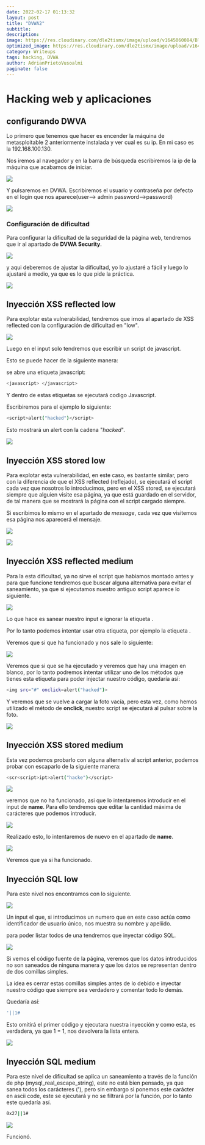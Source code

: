 ```yaml
---
date: 2022-02-17 01:13:32
layout: post
title: "DVWA2"
subtitle:
description:
image: https://res.cloudinary.com/dle2tismx/image/upload/v1645060084/Blog/Prueba/3xUP0hzg_4x_cew0k0.jpg
optimized_image: https://res.cloudinary.com/dle2tismx/image/upload/v1645060084/Blog/Prueba/dvwa_dapm6t.jpg
category: Writeups
tags: hacking, DVWA
author: AdrianPrietoVusoalmi
paginate: false
---
```



# Hacking web y aplicaciones

## configurando DWVA

Lo primero que tenemos que hacer es encender la máquina de metasploitable 2 anteriormente instalada y ver cual es su ip.
En mi caso es la 192.168.100.130.

Nos iremos al navegador y en la barra de búsqueda escribiremos la ip de la máquina que acabamos de iniciar.

![](https://res.cloudinary.com/dle2tismx/image/upload/v1645059655/Blog/Prueba/Screenshot_20211116_132123_mlt0a8.png)

Y pulsaremos en DVWA.
Escribiremos el usuario y contraseña por defecto en el login que nos aparece(user--> admin password-->password)

![](https://res.cloudinary.com/dle2tismx/image/upload/v1645059655/Blog/Prueba/Screenshot_20211116_132337_iqi5wz.png)

### Configuración de dificultad

Para configurar la dificultad de la seguridad de la página web, tendremos que ir al apartado de **DVWA Security**.

![](https://res.cloudinary.com/dle2tismx/image/upload/v1645059655/Blog/Prueba/Screenshot_20211116_132551_ktjnvj.png)

y aqui deberemos de ajustar la dificultad, yo lo ajustaré a fácil y luego lo ajustaré a medio, ya que es lo que pide la práctica.

![](https://res.cloudinary.com/dle2tismx/image/upload/v1645059656/Blog/Prueba/Screenshot_20211116_132709_pebk1a.png)

## Inyección XSS reflected low

Para explotar esta vulnerabilidad, tendremos que irnos al apartado de XSS reflected con la configuración de dificultad en "low".

![](https://res.cloudinary.com/dle2tismx/image/upload/v1645059656/Blog/Prueba/Screenshot_20211116_133026_pgkh5x.png)

Luego en el input solo tendremos que escribir un script de javascript.

Esto se puede hacer de la siguiente manera:

se abre una etiqueta javascript:

```bash
<javascript> </javascript>
```

Y dentro de estas etiquetas se ejecutará codigo Javascript.

Escribiremos para el ejemplo lo siguiente:

```bash
<script>alert("hacked")</script>
```

Esto mostrará un alert con la cadena "*hacked*".

![](https://res.cloudinary.com/dle2tismx/image/upload/v1645059656/Blog/Prueba/Screenshot_20211116_133351_ggapeo.png)


## Inyección XSS stored low

Para explotar esta vulnerabilidad, en este caso, es bastante similar, pero con la diferencia de que el XSS reflected (reflejado), se ejecutará el script cada vez que nosotros lo introducimos, pero en el XSS stored, se ejecutará siempre que alguien visite esa página, ya que está guardado en el servidor, de tal manera que se mostrará la página con el script cargado siempre.

Si escribimos lo mismo en el apartado de *message*, cada vez que visitemos esa página nos aparecerá el mensaje.

![](https://res.cloudinary.com/dle2tismx/image/upload/v1645059656/Blog/Prueba/Screenshot_20211116_133951_cpfo5s.png)

![](https://res.cloudinary.com/dle2tismx/image/upload/v1645059656/Blog/Prueba/Screenshot_20211116_134049_rvkuib.png)

## Inyección XSS reflected medium

Para la esta dificultad, ya no sirve el script que habiamos montado antes y para que funcione tendremos que buscar alguna alternativa para evitar el saneamiento, ya que si ejecutamos nuestro antiguo script aparece lo siguiente.

![](Screenshot_20211116_212134.png)

Lo que hace es sanear nuestro input e ignorar la etiqueta **<script></script>**.

Por lo tanto podemos intentar usar otra etiqueta, por ejemplo la etiqueta **<img>**.


Veremos que si que ha funcionado y nos sale lo siguiente:

![](https://res.cloudinary.com/dle2tismx/image/upload/v1645059656/Blog/Prueba/Screenshot_20211116_212603_tutoks.png)

Veremos que si que se ha ejecutado y veremos que hay una imagen en blanco, por lo tanto podremos intentar utilizar uno de los métodos que tienes esta etiqueta para poder injectar nuestro código, quedaría así:

```bash
<img src="#" onclick=alert("hacked")>
```

Y veremos que se vuelve a cargar la foto vacía, pero esta vez, como hemos utilizado el método de **onclick**, nuestro script se ejecutará al pulsar sobre la foto.

![](https://res.cloudinary.com/dle2tismx/image/upload/v1645059656/Blog/Prueba/Screenshot_20211116_212915_i28bzo.png)

## Inyección XSS stored medium

Esta vez podemos probarlo con alguna alternativ al script anterior, podemos probar con escaparlo de la siguiente manera:

```bash
<scr<script>ipt>alert("hacke")</script>
```

![](https://res.cloudinary.com/dle2tismx/image/upload/v1645059656/Blog/Prueba/Pasted_image_20211119220855_m0xatb.png)

veremos que no ha funcionado, asi que lo intentaremos introducir en el input de **name**.
Para ello tendremos que editar la cantidad máxima de carácteres que podemos introducir.

![](https://res.cloudinary.com/dle2tismx/image/upload/v1645059656/Blog/Prueba/Pasted_image_20211119221149_jzs3an.png)

Realizado esto, lo intentaremos de nuevo en el apartado de **name**.


![](https://res.cloudinary.com/dle2tismx/image/upload/v1645059656/Blog/Prueba/Pasted_image_20211119221259_tp5aqv.png)

Veremos que ya si ha funcionado.

## Inyección SQL low

Para este nivel nos encontramos con lo siguiente.

![](https://res.cloudinary.com/dle2tismx/image/upload/v1645059656/Blog/Prueba/Pasted_image_20211119230819_xig49n.png)

Un input el que, si introducimos un numero que en este caso actúa como identificador de usuario único, nos muestra su nombre y apeliido.

para poder listar todos de una tendremos que inyectar código SQL.

![](https://res.cloudinary.com/dle2tismx/image/upload/v1645059655/Blog/Prueba/Pasted_image_20211119231033_gxvfnd.png)

Si vemos el código fuente de la página, veremos que los datos introducidos no son saneados de ninguna manera y que los datos se representan dentro de dos comillas simples.

La idea es cerrar estas comillas simples antes de lo debido e inyectar nuestro código que siempre sea verdadero y comentar todo lo demás.

Quedaría así:

```bash
'||1#
```

Esto omitirá el primer código y ejecutara nuestra inyección y como esta, es verdadera, ya que 1 = 1, nos devolvera la lista entera.

![](https://res.cloudinary.com/dle2tismx/image/upload/v1645059655/Blog/Prueba/Pasted_image_20211119234901_bywgeu.png)

## Inyección SQL medium

Para este nivel de dificultad se aplica un saneamiento a través de la función de php (mysql_real_escape_string), este no está bien pensado, ya que sanea todos los carácteres ('), pero sin embargo si ponemos este carácter en ascii code, este se ejecutará y no se filtrará por la función, por lo tanto este quedaría así.

```bash
0x27||1#
```

![](https://res.cloudinary.com/dle2tismx/image/upload/v1645059655/Blog/Prueba/Pasted_image_20211120022923_pixqk3.png)

Funcionó.

